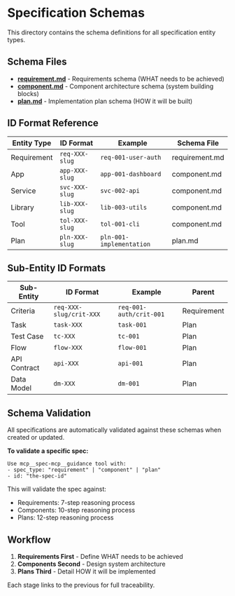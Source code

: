 # Specification Schemas

This directory contains the schema definitions for all specification entity types.

## Schema Files

- **[requirement.md](./requirement.md)** - Requirements schema (WHAT needs to be achieved)
- **[component.md](./component.md)** - Component architecture schema (system building blocks)
- **[plan.md](./plan.md)** - Implementation plan schema (HOW it will be built)

## ID Format Reference

| Entity Type | ID Format | Example | Schema File |
|------------|-----------|---------|-------------|
| Requirement | `req-XXX-slug` | `req-001-user-auth` | requirement.md |
| App | `app-XXX-slug` | `app-001-dashboard` | component.md |
| Service | `svc-XXX-slug` | `svc-002-api` | component.md |
| Library | `lib-XXX-slug` | `lib-003-utils` | component.md |
| Tool | `tol-XXX-slug` | `tol-001-cli` | component.md |
| Plan | `pln-XXX-slug` | `pln-001-implementation` | plan.md |

## Sub-Entity ID Formats

| Sub-Entity | ID Format | Example | Parent |
|------------|-----------|---------|--------|
| Criteria | `req-XXX-slug/crit-XXX` | `req-001-auth/crit-001` | Requirement |
| Task | `task-XXX` | `task-001` | Plan |
| Test Case | `tc-XXX` | `tc-001` | Plan |
| Flow | `flow-XXX` | `flow-001` | Plan |
| API Contract | `api-XXX` | `api-001` | Plan |
| Data Model | `dm-XXX` | `dm-001` | Plan |

## Schema Validation

All specifications are automatically validated against these schemas when created or updated.

**To validate a specific spec:**
```
Use mcp__spec-mcp__guidance tool with:
- spec_type: "requirement" | "component" | "plan"
- id: "the-spec-id"
```

This will validate the spec against:
- Requirements: 7-step reasoning process
- Components: 10-step reasoning process
- Plans: 12-step reasoning process

## Workflow

1. **Requirements First** - Define WHAT needs to be achieved
2. **Components Second** - Design system architecture
3. **Plans Third** - Detail HOW it will be implemented

Each stage links to the previous for full traceability.